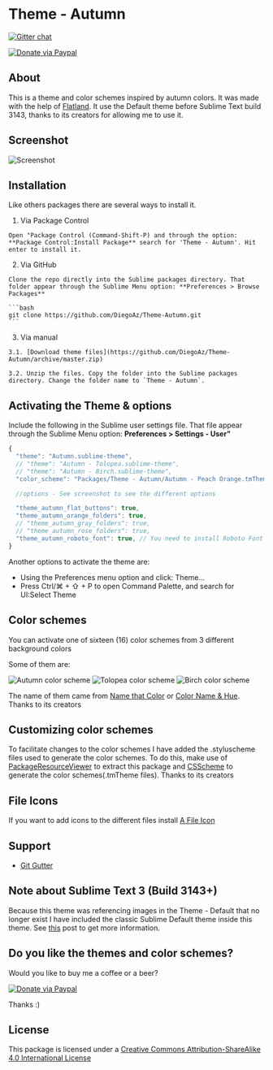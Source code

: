 # Theme - Autumn

[![Gitter chat](https://badges.gitter.im/gitterHQ/gitter.png)](https://gitter.im/Theme-Autumn/Lobby)

[![Donate via Paypal](https://www.paypalobjects.com/webstatic/mktg/logo/pp_cc_mark_37x23.jpg)](https://www.paypal.me/DiegoAz)


## About

  This is a theme and color schemes inspired by autumn colors. It was made with the help of [Flatland](https://github.com/thinkpixellab/flatland). It use the Default theme before Sublime Text build 3143, thanks to its creators for allowing me to use it.

## Screenshot

  ![Screenshot](screenshot.gif)


## Installation

  Like others packages there are several ways to install it.

  1. Via Package Control   

    Open "Package Control (Command-Shift-P) and through the option: **Package Control:Install Package** search for 'Theme - Autumn'. Hit enter to install it.
   

  2. Via GitHub

    Clone the repo directly into the Sublime packages directory. That folder appear through the Sublime Menu option: **Preferences > Browse Packages** 

    ```bash
    git clone https://github.com/DiegoAz/Theme-Autumn.git
    ```

  3. Via manual

    3.1. [Download theme files](https://github.com/DiegoAz/Theme-Autumn/archive/master.zip)

    3.2. Unzip the files. Copy the folder into the Sublime packages directory. Change the folder name to `Theme - Autumn`.


## Activating the Theme & options

  Include the following in the Sublime user settings file. That file appear through the Sublime Menu option: **Preferences > Settings - User"**

  ```javascript
  {
    "theme": "Autumn.sublime-theme",
    // "theme": "Autumn - Tolopea.sublime-theme",
    // "theme": "Autumn - Birch.sublime-theme",
    "color_scheme": "Packages/Theme - Autumn/Autumn - Peach Orange.tmTheme"

    //options - See screenshot to see the different options 

    "theme_autumn_flat_buttons": true,
    "theme_autumn_orange_folders": true,
    // "theme_autumn_gray_folders": true,
    // "theme_autumn_rose_folders": true,
    "theme_autumn_roboto_font": true, // You need to install Roboto Font and Roboto Font Medium 
  }
  ```
  Another options to activate the theme are:

  - Using the Preferences menu option and click: Theme... 
  - Press Ctrl/⌘ + ⇧ + P to open Command Palette, and search for UI:Select Theme

## Color schemes

  You can activate one of sixteen (16) color schemes from 3 different background colors

  Some of them are:

  ![Autumn color scheme](Autumn.PNG)
  ![Tolopea color scheme](Tolopea.PNG)
  ![Birch color scheme](Birch.PNG) 

  The name of them came from [Name that Color](http://chir.ag/projects/name-that-color/) or [Color Name & Hue](http://www.color-blindness.com/color-name-hue/). Thanks to its creators  


## Customizing color schemes

  To facilitate changes to the color schemes I have added the .styluscheme files used to generate the color schemes. To do this, make use of [PackageResourceViewer](https://packagecontrol.io/packages/PackageResourceViewer) to extract this package and [CSScheme](https://packagecontrol.io/packages/CSScheme) to generate the color schemes(.tmTheme files). Thanks to its creators

## File Icons

  If you want to add icons to the different files install [A File Icon](https://packagecontrol.io/packages/A%20File%20Icon)


## Support

  - [Git Gutter](https://packagecontrol.io/packages/GitGutter)

## Note about Sublime Text 3 (Build 3143+)

  Because this theme was referencing images in the Theme - Default that no longer exist I have included the classic Sublime Default theme inside this theme. See [this](https://forum.sublimetext.com/t/very-colorful-tabs/31244) post to get more information.

## Do you like the themes and color schemes?

  Would you like to buy me a coffee or a beer?

  [![Donate via Paypal](https://www.paypalobjects.com/webstatic/mktg/logo/pp_cc_mark_37x23.jpg)](https://www.paypal.me/DiegoAz)

  Thanks :)

## License

  This package is licensed under a [Creative Commons Attribution-ShareAlike 4.0 International License](http://creativecommons.org/licenses/by-sa/4.0/)